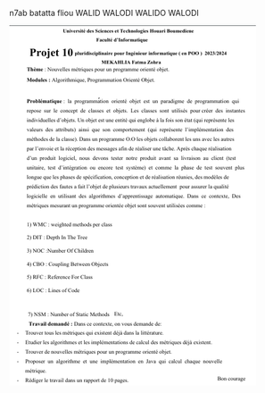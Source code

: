 n7ab batatta fliou
WALID WALODI WALIDO WALODI

![alt text](https://github.com/edaywalid/ObjectOrientedResearch/blob/main/project10.png)
